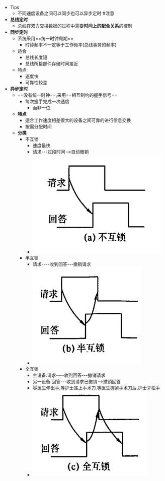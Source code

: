 - Tips
	- 不同速度设备之间可以同步也可以异步定时 #注意
- **总线定时**
	- 总线在双方交换数据的过程中需要**时间上的配合关系**的控制
- **同步定时**
	- 系统采用==统一时钟周期==
		- 时钟频率不一定等于工作频率(总线事务的频率)
	- 适合
		- 总线长度短
		- 总线所接部件存储时间接近
	- 特点
		- 速度快
		- 可靠性较差
- **异步定时**
	- ==没有统一时钟==,采用==相互制约的握手信号==
		- 每次握手完成一次通信
			- 而非一位
	- **特点**
		- 适合工作速度相差很大的设备之间可靠的进行信息交换
		- 按需分配时间
	- **分类**
		- 不互锁
			- 速度最快
			- 请求---过段时间-->自动撤销
			- ![](attachments/Pasted%20image%2020221102002815.png)
		- 半互锁
			- 请求----收到回答---撤销请求
			- ![](attachments/Pasted%20image%2020221102002846.png)
		- 全互锁
			- 主设备:请求----收到回答---撤销请求
			- 另一设备:回答---收到请求已撤销-->撤销回答
			- 🐱医生伸出手,等护士递上手术刀.等医生握紧手术刀后,护士才松手
			- ![](attachments/Pasted%20image%2020221102002953.png)